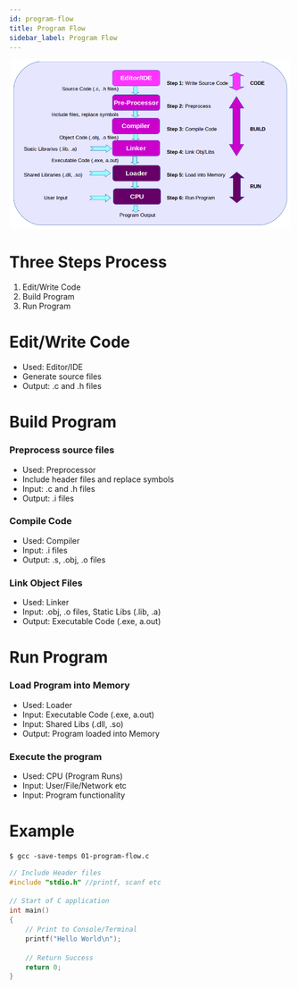 ```yaml
---
id: program-flow
title: Program Flow
sidebar_label: Program Flow
---
```


![Program Flow](./img/pf.png)

# Three Steps Process
1. Edit/Write Code
2. Build Program
3. Run Program

# Edit/Write Code
- Used: Editor/IDE
- Generate source files
- Output: .c and .h files

# Build Program

### Preprocess source files
- Used: Preprocessor
- Include header files and replace symbols
- Input: .c and .h files
- Output: .i files

### Compile Code
- Used: Compiler
- Input: .i files
- Output: .s, .obj, .o files

### Link Object Files
- Used: Linker
- Input: .obj, .o files, Static Libs (.lib, .a)
- Output: Executable Code (.exe, a.out)

# Run Program

### Load Program into Memory
- Used: Loader
- Input: Executable Code (.exe, a.out)
- Input: Shared Libs (.dll, .so)
- Output: Program loaded into Memory

### Execute the program
- Used: CPU (Program Runs)
- Input: User/File/Network etc
- Input: Program functionality

# Example

```shell
$ gcc -save-temps 01-program-flow.c
```

```c
// Include Header files
#include "stdio.h" //printf, scanf etc

// Start of C application 
int main() 
{
    // Print to Console/Terminal
    printf("Hello World\n");

    // Return Success
    return 0;
}
```



